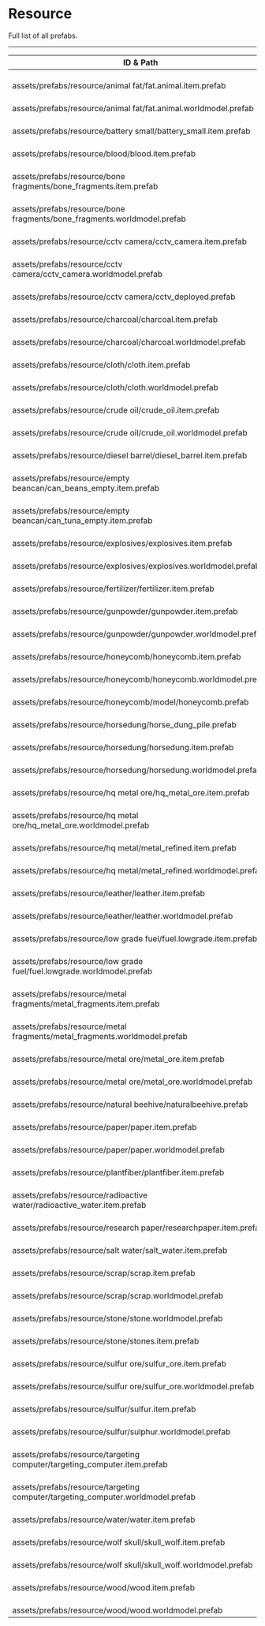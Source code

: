 # Resource
Full list of all <Badge type="warning" text="63"/> prefabs.

---
| ID & Path |
| --- |
| <a href="#2212367009"><Badge id="2212367009" type="tip" text="#"/></a> <Badge type="tip" text="2212367009"/> <Badge type="info" text="ItemDefinition"/> <br> assets/prefabs/resource/animal fat/fat.animal.item.prefab |
| <a href="#3003503554"><Badge id="3003503554" type="tip" text="#"/></a> <Badge type="tip" text="3003503554"/> <Badge type="info" text="WorldModel"/> <Badge type="info" text="WorldModelOutline"/> <Badge type="info" text="ColliderInfo"/> <br> assets/prefabs/resource/animal fat/fat.animal.worldmodel.prefab |
| <a href="#307788522"><Badge id="307788522" type="tip" text="#"/></a> <Badge type="tip" text="307788522"/> <Badge type="info" text="ItemDefinition"/> <br> assets/prefabs/resource/battery small/battery_small.item.prefab |
| <a href="#3902342336"><Badge id="3902342336" type="tip" text="#"/></a> <Badge type="tip" text="3902342336"/> <Badge type="info" text="ItemDefinition"/> <br> assets/prefabs/resource/blood/blood.item.prefab |
| <a href="#1541685977"><Badge id="1541685977" type="tip" text="#"/></a> <Badge type="tip" text="1541685977"/> <Badge type="info" text="ItemDefinition"/> <Badge type="info" text="ItemModCompostable"/> <br> assets/prefabs/resource/bone fragments/bone_fragments.item.prefab |
| <a href="#3210359637"><Badge id="3210359637" type="tip" text="#"/></a> <Badge type="tip" text="3210359637"/> <Badge type="info" text="WorldModel"/> <Badge type="info" text="WorldModelOutline"/> <Badge type="info" text="ColliderInfo"/> <br> assets/prefabs/resource/bone fragments/bone_fragments.worldmodel.prefab |
| <a href="#3717253447"><Badge id="3717253447" type="tip" text="#"/></a> <Badge type="tip" text="3717253447"/> <Badge type="info" text="ItemDefinition"/> <Badge type="info" text="ItemBlueprint"/> <Badge type="info" text="ItemModEntity"/> <Badge type="info" text="ItemModDeployable"/> <br> assets/prefabs/resource/cctv camera/cctv_camera.item.prefab |
| <a href="#3709287576"><Badge id="3709287576" type="tip" text="#"/></a> <Badge type="tip" text="3709287576"/> <Badge type="info" text="WorldModel"/> <Badge type="info" text="WorldModelOutline"/> <Badge type="info" text="ColliderInfo"/> <br> assets/prefabs/resource/cctv camera/cctv_camera.worldmodel.prefab |
| <a href="#2168448096"><Badge id="2168448096" type="tip" text="#"/></a> <Badge type="tip" text="2168448096"/>  <br> assets/prefabs/resource/cctv camera/cctv_deployed.prefab |
| <a href="#1126345239"><Badge id="1126345239" type="tip" text="#"/></a> <Badge type="tip" text="1126345239"/> <Badge type="info" text="ItemDefinition"/> <br> assets/prefabs/resource/charcoal/charcoal.item.prefab |
| <a href="#3376016089"><Badge id="3376016089" type="tip" text="#"/></a> <Badge type="tip" text="3376016089"/> <Badge type="info" text="WorldModel"/> <Badge type="info" text="WorldModelOutline"/> <Badge type="info" text="ColliderInfo"/> <br> assets/prefabs/resource/charcoal/charcoal.worldmodel.prefab |
| <a href="#1544234226"><Badge id="1544234226" type="tip" text="#"/></a> <Badge type="tip" text="1544234226"/> <Badge type="info" text="ItemDefinition"/> <Badge type="info" text="ItemModXPWhenUsed"/> <br> assets/prefabs/resource/cloth/cloth.item.prefab |
| <a href="#486431740"><Badge id="486431740" type="tip" text="#"/></a> <Badge type="tip" text="486431740"/> <Badge type="info" text="WorldModel"/> <Badge type="info" text="WorldModelOutline"/> <Badge type="info" text="ColliderInfo"/> <br> assets/prefabs/resource/cloth/cloth.worldmodel.prefab |
| <a href="#704693575"><Badge id="704693575" type="tip" text="#"/></a> <Badge type="tip" text="704693575"/> <Badge type="info" text="ItemDefinition"/> <Badge type="info" text="ItemModCookable"/> <br> assets/prefabs/resource/crude oil/crude_oil.item.prefab |
| <a href="#1050797226"><Badge id="1050797226" type="tip" text="#"/></a> <Badge type="tip" text="1050797226"/> <Badge type="info" text="WorldModel"/> <Badge type="info" text="Model"/> <Badge type="info" text="WorldModelOutline"/> <Badge type="info" text="ColliderInfo"/> <br> assets/prefabs/resource/crude oil/crude_oil.worldmodel.prefab |
| <a href="#361856992"><Badge id="361856992" type="tip" text="#"/></a> <Badge type="tip" text="361856992"/> <Badge type="info" text="ItemDefinition"/> <br> assets/prefabs/resource/diesel barrel/diesel_barrel.item.prefab |
| <a href="#119940497"><Badge id="119940497" type="tip" text="#"/></a> <Badge type="tip" text="119940497"/> <Badge type="info" text="ItemDefinition"/> <Badge type="info" text="ItemModCookable"/> <Badge type="info" text="ItemBlueprint"/> <br> assets/prefabs/resource/empty beancan/can_beans_empty.item.prefab |
| <a href="#851796468"><Badge id="851796468" type="tip" text="#"/></a> <Badge type="tip" text="851796468"/> <Badge type="info" text="ItemDefinition"/> <Badge type="info" text="ItemModCookable"/> <Badge type="info" text="ItemBlueprint"/> <br> assets/prefabs/resource/empty beancan/can_tuna_empty.item.prefab |
| <a href="#1016028404"><Badge id="1016028404" type="tip" text="#"/></a> <Badge type="tip" text="1016028404"/> <Badge type="info" text="ItemDefinition"/> <Badge type="info" text="ItemBlueprint"/> <br> assets/prefabs/resource/explosives/explosives.item.prefab |
| <a href="#3136871544"><Badge id="3136871544" type="tip" text="#"/></a> <Badge type="tip" text="3136871544"/> <Badge type="info" text="WorldModel"/> <Badge type="info" text="WorldModelOutline"/> <Badge type="info" text="ColliderInfo"/> <br> assets/prefabs/resource/explosives/explosives.worldmodel.prefab |
| <a href="#4055851253"><Badge id="4055851253" type="tip" text="#"/></a> <Badge type="tip" text="4055851253"/> <Badge type="info" text="ItemDefinition"/> <br> assets/prefabs/resource/fertilizer/fertilizer.item.prefab |
| <a href="#2002574909"><Badge id="2002574909" type="tip" text="#"/></a> <Badge type="tip" text="2002574909"/> <Badge type="info" text="ItemDefinition"/> <Badge type="info" text="ItemBlueprint"/> <br> assets/prefabs/resource/gunpowder/gunpowder.item.prefab |
| <a href="#2507764021"><Badge id="2507764021" type="tip" text="#"/></a> <Badge type="tip" text="2507764021"/> <Badge type="info" text="WorldModel"/> <Badge type="info" text="WorldModelOutline"/> <Badge type="info" text="ColliderInfo"/> <br> assets/prefabs/resource/gunpowder/gunpowder.worldmodel.prefab |
| <a href="#3595395781"><Badge id="3595395781" type="tip" text="#"/></a> <Badge type="tip" text="3595395781"/> <Badge type="info" text="ItemDefinition"/> <Badge type="info" text="NucleusGradeItemSwap"/> <Badge type="info" text="ItemModMenuOption"/> <Badge type="info" text="ItemModMenuOption"/> <Badge type="info" text="ItemModConsumable"/> <Badge type="info" text="ItemModConsume"/> <Badge type="info" text="ItemModCompostable"/> <Badge type="info" text="ItemModCookable"/> <br> assets/prefabs/resource/honeycomb/honeycomb.item.prefab |
| <a href="#1529729387"><Badge id="1529729387" type="tip" text="#"/></a> <Badge type="tip" text="1529729387"/> <Badge type="info" text="Rust.PropRenderer"/> <Badge type="info" text="WorldModel"/> <Badge type="info" text="WorldModelOutline"/> <Badge type="info" text="ColliderInfo"/> <br> assets/prefabs/resource/honeycomb/honeycomb.worldmodel.prefab |
| <a href="#2714077309"><Badge id="2714077309" type="tip" text="#"/></a> <Badge type="tip" text="2714077309"/> <Badge type="info" text="MeshLOD"/> <br> assets/prefabs/resource/honeycomb/model/honeycomb.prefab |
| <a href="#2955283340"><Badge id="2955283340" type="tip" text="#"/></a> <Badge type="tip" text="2955283340"/> <Badge type="info" text="WorldModel"/> <Badge type="info" text="ColliderInfo"/> <br> assets/prefabs/resource/horsedung/horse_dung_pile.prefab |
| <a href="#4064270877"><Badge id="4064270877" type="tip" text="#"/></a> <Badge type="tip" text="4064270877"/> <Badge type="info" text="ItemDefinition"/> <Badge type="info" text="ItemModCompostable"/> <br> assets/prefabs/resource/horsedung/horsedung.item.prefab |
| <a href="#2005411286"><Badge id="2005411286" type="tip" text="#"/></a> <Badge type="tip" text="2005411286"/> <Badge type="info" text="WorldModel"/> <Badge type="info" text="ColliderInfo"/> <Badge type="info" text="MeshLOD"/> <br> assets/prefabs/resource/horsedung/horsedung.worldmodel.prefab |
| <a href="#1387562354"><Badge id="1387562354" type="tip" text="#"/></a> <Badge type="tip" text="1387562354"/> <Badge type="info" text="ItemDefinition"/> <Badge type="info" text="ItemModCookable"/> <br> assets/prefabs/resource/hq metal ore/hq_metal_ore.item.prefab |
| <a href="#801538411"><Badge id="801538411" type="tip" text="#"/></a> <Badge type="tip" text="801538411"/> <Badge type="info" text="WorldModel"/> <Badge type="info" text="WorldModelOutline"/> <Badge type="info" text="ColliderInfo"/> <br> assets/prefabs/resource/hq metal ore/hq_metal_ore.worldmodel.prefab |
| <a href="#1468013026"><Badge id="1468013026" type="tip" text="#"/></a> <Badge type="tip" text="1468013026"/> <Badge type="info" text="ItemDefinition"/> <Badge type="info" text="ItemModXPWhenUsed"/> <br> assets/prefabs/resource/hq metal/metal_refined.item.prefab |
| <a href="#426326860"><Badge id="426326860" type="tip" text="#"/></a> <Badge type="tip" text="426326860"/> <Badge type="info" text="WorldModel"/> <Badge type="info" text="WorldModelOutline"/> <Badge type="info" text="ColliderInfo"/> <br> assets/prefabs/resource/hq metal/metal_refined.worldmodel.prefab |
| <a href="#369832348"><Badge id="369832348" type="tip" text="#"/></a> <Badge type="tip" text="369832348"/> <Badge type="info" text="ItemDefinition"/> <Badge type="info" text="ItemModXPWhenUsed"/> <br> assets/prefabs/resource/leather/leather.item.prefab |
| <a href="#102362251"><Badge id="102362251" type="tip" text="#"/></a> <Badge type="tip" text="102362251"/> <Badge type="info" text="WorldModel"/> <Badge type="info" text="WorldModelOutline"/> <Badge type="info" text="ColliderInfo"/> <br> assets/prefabs/resource/leather/leather.worldmodel.prefab |
| <a href="#2162267063"><Badge id="2162267063" type="tip" text="#"/></a> <Badge type="tip" text="2162267063"/> <Badge type="info" text="ItemDefinition"/> <Badge type="info" text="ItemBlueprint"/> <Badge type="info" text="ItemModBurnable"/> <br> assets/prefabs/resource/low grade fuel/fuel.lowgrade.item.prefab |
| <a href="#3880292265"><Badge id="3880292265" type="tip" text="#"/></a> <Badge type="tip" text="3880292265"/> <Badge type="info" text="WorldModel"/> <Badge type="info" text="WorldModelOutline"/> <Badge type="info" text="ColliderInfo"/> <br> assets/prefabs/resource/low grade fuel/fuel.lowgrade.worldmodel.prefab |
| <a href="#2629623474"><Badge id="2629623474" type="tip" text="#"/></a> <Badge type="tip" text="2629623474"/> <Badge type="info" text="ItemDefinition"/> <Badge type="info" text="ItemModXPWhenUsed"/> <br> assets/prefabs/resource/metal fragments/metal_fragments.item.prefab |
| <a href="#1957457714"><Badge id="1957457714" type="tip" text="#"/></a> <Badge type="tip" text="1957457714"/> <Badge type="info" text="WorldModel"/> <Badge type="info" text="WorldModelOutline"/> <Badge type="info" text="ColliderInfo"/> <br> assets/prefabs/resource/metal fragments/metal_fragments.worldmodel.prefab |
| <a href="#2360751068"><Badge id="2360751068" type="tip" text="#"/></a> <Badge type="tip" text="2360751068"/> <Badge type="info" text="ItemDefinition"/> <Badge type="info" text="ItemModCookable"/> <br> assets/prefabs/resource/metal ore/metal_ore.item.prefab |
| <a href="#1905661516"><Badge id="1905661516" type="tip" text="#"/></a> <Badge type="tip" text="1905661516"/> <Badge type="info" text="WorldModel"/> <Badge type="info" text="WorldModelOutline"/> <Badge type="info" text="ColliderInfo"/> <br> assets/prefabs/resource/metal ore/metal_ore.worldmodel.prefab |
| <a href="#1806418440"><Badge id="1806418440" type="tip" text="#"/></a> <Badge type="tip" text="1806418440"/> <Badge type="info" text="BindSubsurfaceProfile"/> <br> assets/prefabs/resource/natural beehive/naturalbeehive.prefab |
| <a href="#2070032470"><Badge id="2070032470" type="tip" text="#"/></a> <Badge type="tip" text="2070032470"/> <Badge type="info" text="ItemDefinition"/> <Badge type="info" text="ItemBlueprint"/> <br> assets/prefabs/resource/paper/paper.item.prefab |
| <a href="#456446734"><Badge id="456446734" type="tip" text="#"/></a> <Badge type="tip" text="456446734"/> <Badge type="info" text="WorldModel"/> <Badge type="info" text="WorldModelOutline"/> <Badge type="info" text="ColliderInfo"/> <br> assets/prefabs/resource/paper/paper.worldmodel.prefab |
| <a href="#3600030791"><Badge id="3600030791" type="tip" text="#"/></a> <Badge type="tip" text="3600030791"/> <Badge type="info" text="ItemDefinition"/> <Badge type="info" text="ItemModCompostable"/> <br> assets/prefabs/resource/plantfiber/plantfiber.item.prefab |
| <a href="#2095361176"><Badge id="2095361176" type="tip" text="#"/></a> <Badge type="tip" text="2095361176"/> <Badge type="info" text="ItemDefinition"/> <Badge type="info" text="ItemModConsumable"/> <Badge type="info" text="ItemModConsume"/> <br> assets/prefabs/resource/radioactive water/radioactive_water.item.prefab |
| <a href="#64670227"><Badge id="64670227" type="tip" text="#"/></a> <Badge type="tip" text="64670227"/> <Badge type="info" text="ItemDefinition"/> <br> assets/prefabs/resource/research paper/researchpaper.item.prefab |
| <a href="#3400557018"><Badge id="3400557018" type="tip" text="#"/></a> <Badge type="tip" text="3400557018"/> <Badge type="info" text="ItemDefinition"/> <Badge type="info" text="ItemModConsumable"/> <Badge type="info" text="ItemModConsume"/> <br> assets/prefabs/resource/salt water/salt_water.item.prefab |
| <a href="#4235883596"><Badge id="4235883596" type="tip" text="#"/></a> <Badge type="tip" text="4235883596"/> <Badge type="info" text="ItemDefinition"/> <br> assets/prefabs/resource/scrap/scrap.item.prefab |
| <a href="#883622501"><Badge id="883622501" type="tip" text="#"/></a> <Badge type="tip" text="883622501"/> <Badge type="info" text="WorldModel"/> <Badge type="info" text="WorldModelOutline"/> <Badge type="info" text="ColliderInfo"/> <br> assets/prefabs/resource/scrap/scrap.worldmodel.prefab |
| <a href="#2955979378"><Badge id="2955979378" type="tip" text="#"/></a> <Badge type="tip" text="2955979378"/> <Badge type="info" text="WorldModel"/> <Badge type="info" text="WorldModelOutline"/> <Badge type="info" text="ColliderInfo"/> <br> assets/prefabs/resource/stone/stone.worldmodel.prefab |
| <a href="#662751485"><Badge id="662751485" type="tip" text="#"/></a> <Badge type="tip" text="662751485"/> <Badge type="info" text="ItemDefinition"/> <Badge type="info" text="ItemModXPWhenUsed"/> <br> assets/prefabs/resource/stone/stones.item.prefab |
| <a href="#1235156458"><Badge id="1235156458" type="tip" text="#"/></a> <Badge type="tip" text="1235156458"/> <Badge type="info" text="ItemDefinition"/> <Badge type="info" text="ItemModCookable"/> <br> assets/prefabs/resource/sulfur ore/sulfur_ore.item.prefab |
| <a href="#2879498937"><Badge id="2879498937" type="tip" text="#"/></a> <Badge type="tip" text="2879498937"/> <Badge type="info" text="WorldModel"/> <Badge type="info" text="WorldModelOutline"/> <Badge type="info" text="ColliderInfo"/> <br> assets/prefabs/resource/sulfur ore/sulfur_ore.worldmodel.prefab |
| <a href="#3612028273"><Badge id="3612028273" type="tip" text="#"/></a> <Badge type="tip" text="3612028273"/> <Badge type="info" text="ItemDefinition"/> <Badge type="info" text="ItemModXPWhenUsed"/> <br> assets/prefabs/resource/sulfur/sulfur.item.prefab |
| <a href="#2199286333"><Badge id="2199286333" type="tip" text="#"/></a> <Badge type="tip" text="2199286333"/> <Badge type="info" text="WorldModel"/> <Badge type="info" text="WorldModelOutline"/> <Badge type="info" text="ColliderInfo"/> <br> assets/prefabs/resource/sulfur/sulphur.worldmodel.prefab |
| <a href="#211731533"><Badge id="211731533" type="tip" text="#"/></a> <Badge type="tip" text="211731533"/> <Badge type="info" text="ItemDefinition"/> <Badge type="info" text="ItemBlueprint"/> <br> assets/prefabs/resource/targeting computer/targeting_computer.item.prefab |
| <a href="#1409308437"><Badge id="1409308437" type="tip" text="#"/></a> <Badge type="tip" text="1409308437"/> <Badge type="info" text="WorldModel"/> <Badge type="info" text="WorldModelOutline"/> <Badge type="info" text="ColliderInfo"/> <br> assets/prefabs/resource/targeting computer/targeting_computer.worldmodel.prefab |
| <a href="#1415846953"><Badge id="1415846953" type="tip" text="#"/></a> <Badge type="tip" text="1415846953"/> <Badge type="info" text="ItemDefinition"/> <Badge type="info" text="ItemModConsumable"/> <Badge type="info" text="ItemModConsume"/> <br> assets/prefabs/resource/water/water.item.prefab |
| <a href="#3646205087"><Badge id="3646205087" type="tip" text="#"/></a> <Badge type="tip" text="3646205087"/> <Badge type="info" text="ItemDefinition"/> <Badge type="info" text="ItemModSwap"/> <Badge type="info" text="ItemModMenuOption"/> <br> assets/prefabs/resource/wolf skull/skull_wolf.item.prefab |
| <a href="#1433240316"><Badge id="1433240316" type="tip" text="#"/></a> <Badge type="tip" text="1433240316"/> <Badge type="info" text="WorldModel"/> <Badge type="info" text="WorldModelOutline"/> <Badge type="info" text="ColliderInfo"/> <br> assets/prefabs/resource/wolf skull/skull_wolf.worldmodel.prefab |
| <a href="#1834517571"><Badge id="1834517571" type="tip" text="#"/></a> <Badge type="tip" text="1834517571"/> <Badge type="info" text="ItemDefinition"/> <Badge type="info" text="ItemModBurnable"/> <Badge type="info" text="ItemModXPWhenUsed"/> <br> assets/prefabs/resource/wood/wood.item.prefab |
| <a href="#1591387142"><Badge id="1591387142" type="tip" text="#"/></a> <Badge type="tip" text="1591387142"/> <Badge type="info" text="WorldModel"/> <Badge type="info" text="WorldModelOutline"/> <Badge type="info" text="ColliderInfo"/> <br> assets/prefabs/resource/wood/wood.worldmodel.prefab |
